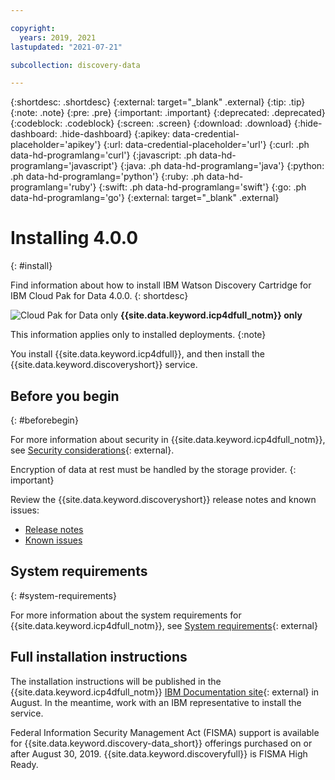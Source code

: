 ```yaml
---

copyright:
  years: 2019, 2021
lastupdated: "2021-07-21"

subcollection: discovery-data

---
```


{:shortdesc: .shortdesc}
{:external: target="_blank" .external}
{:tip: .tip}
{:note: .note}
{:pre: .pre}
{:important: .important}
{:deprecated: .deprecated}
{:codeblock: .codeblock}
{:screen: .screen}
{:download: .download}
{:hide-dashboard: .hide-dashboard}
{:apikey: data-credential-placeholder='apikey'} 
{:url: data-credential-placeholder='url'}
{:curl: .ph data-hd-programlang='curl'}
{:javascript: .ph data-hd-programlang='javascript'}
{:java: .ph data-hd-programlang='java'}
{:python: .ph data-hd-programlang='python'}
{:ruby: .ph data-hd-programlang='ruby'}
{:swift: .ph data-hd-programlang='swift'}
{:go: .ph data-hd-programlang='go'}
{:external: target="_blank" .external}


# Installing 4.0.0
{: #install}

Find information about how to install IBM Watson Discovery Cartridge for IBM Cloud Pak for Data 4.0.0.
{: shortdesc}

![Cloud Pak for Data only](images/desktop.png) **{{site.data.keyword.icp4dfull_notm}} only**

This information applies only to installed deployments.
{:note}

You install {{site.data.keyword.icp4dfull}}, and then install the {{site.data.keyword.discoveryshort}} service.

## Before you begin
{: #beforebegin}

For more information about security in {{site.data.keyword.icp4dfull_notm}}, see [Security considerations](https://www.ibm.com/docs/cloud-paks/cp-data/3.5.0?topic=planning-security-considerations){: external}.
  
Encryption of data at rest must be handled by the storage provider.
{: important}

Review the {{site.data.keyword.discoveryshort}} release notes and known issues:

-  [Release notes](/docs/discovery-data?topic=discovery-data-release-notes#rn-cpd)
-  [Known issues](/docs/discovery-data?topic=discovery-data-known-issues)

## System requirements
{: #system-requirements}

For more information about the system requirements for {{site.data.keyword.icp4dfull_notm}}, see [System requirements](https://www.ibm.com/docs/cloud-paks/cp-data/4.0?topic=planning-system-requirements){: external} 

## Full installation instructions

<!--[Installing {{site.data.keyword.discoveryfull}} on {{site.data.keyword.icp4dfull}}](https://www.ibm.com/docs/cloud-paks/cp-data/4.0?topic=discovery-installing-watson){: external}-->

The installation instructions will be published in the {{site.data.keyword.icp4dfull_notm}} [IBM Documentation site](https://www.ibm.com/docs/cloud-paks/cp-data/4.0?topic=services-ai){: external} in August. In the meantime, work with an IBM representative to install the service.

Federal Information Security Management Act (FISMA) support is available for {{site.data.keyword.discovery-data_short}} offerings purchased on or after August 30, 2019. {{site.data.keyword.discoveryfull}} is FISMA High Ready.